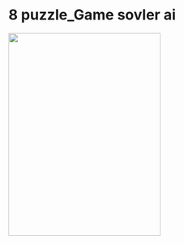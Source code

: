 # 8 puzzle_Game sovler ai

<img src="https://media.tenor.com/images/6de3ef7b6281d32776f03afec6c5fcd3/tenor.gif" width="300" height="400">

